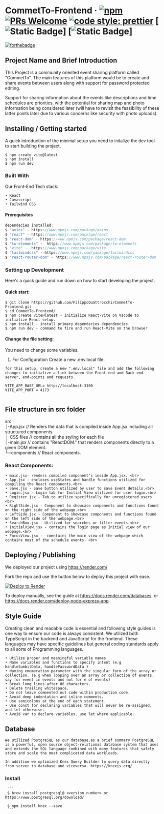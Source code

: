 # CommetTo-Frontend &middot; [![npm](https://img.shields.io/npm/v/npm.svg?style=flat-square)](https://www.npmjs.com/package/npm) [![PRs Welcome](https://img.shields.io/badge/PRs-welcome-brightgreen.svg?style=flat-square)](http://makeapullrequest.com) [![code style: prettier](https://img.shields.io/badge/code_style-prettier-ff69b4.svg?style=flat-square)](https://github.com/prettier/prettier) [![Static Badge](https://img.shields.io/badge/React-20232A?style=for-the-badge&logo=react&logoColor=61DAFB)] [![Static Badge](https://img.shields.io/badge/JavaScript-F7DF1E?style=for-the-badge&logo=javascript&logoColor=black)]

[![forthebadge](https://forthebadge.com/images/featured/featured-built-with-love.svg)](https://forthebadge.com)

## Project Name and Brief Introduction

This Project is a community oriented event sharing platform called "CommetTo". The main features of this platform would be to create and share events between users along with support for password protected editing.

Support for sharing information about the events like descriptions and time schedules are priorities, with the potential for sharing map and photo information being considered later (will have to revisit the feasibility of these latter points later due to various concerns like security with photo uploads).


## Installing / Getting started

A quick introduction of the minimal setup you need to initalize the dev tool to start building the project.

```
$ npm create vite@latest 
$ npm install
$ npm run dev
```

### Built With

Our Front-End Tech stack: <br>

```
• React 
• Javascript 
• Tailwind CSS 
```

#### Prerequisites

```swift
dependecies installed:
$ "axios" - https://www.npmjs.com/package/axios
$ "react" - https://www.npmjs.com/package/react
$ "react-dom" - https://www.npmjs.com/package/react-dom
$ "tw-elements" -  https://www.npmjs.com/package/tw-elements
$ "vite" -  https://www.npmjs.com/package/vite
$ "tailwindcss" - https://www.npmjs.com/package/tailwindcss
$ "react-router-dom" - https://www.npmjs.com/package/react-router-dom
```
### Setting up Development

Here's a quick guide and run down on how to start developing the project.

#### Quick start:

```
$ git clone https://github.com/FilippoQuattrocchi/CommetTo-Frontend.git
$ cd CommetTo-Frontend/
$ npm create vite@latest - initialize React-Vite on Vscode to initialize React setup.
$ npm install - install primary dependecies dependencies.
$ npm run dev - command to fire and run React-Vite on the browser
```

#### Change the file setting:<br>
You need to change some variables.<br>

1. For Configuration Create a new .env.local file.

```
for this setup, create a new ".env.local" file and add the following changes to initialize a link between the Front-end and Back-end server, end-points and requests.

VITE_APP_BASE_URL= http://localhost:3100 
VITE_APP_PORT = 4173
 
```

## File structure in src folder

src<br>
│-App.jsx // Renders the data that is compiled inside App.jsx including all structured components. <br>
│-CSS files // contains all the styling for each file<br>
│-main.jsx // contains "ReactDOM." that renders components  directly to a given DOM element.<br>
└─components // React components. <br>


### React Components: 

```shell
• main.jsx- renders compiled component's inside App.jsx. <br>
• App.jsx - encloses useStates and handle functions utilized for compiling the React components.<br>
• Save.jsx - Save button utilized by user to save Event details.<br>
• Login.jsx - Login tab for Initial View utilized for user login.<br>
• Register.jsx - Tab to utilize specifically for unregistered users.<br>
• RightSide.jsx - Component to showcase components and functions found on the right side of the webpage.<br>
• LeftSide.jsx - Component to showcase components and functions found on the left side of the webpage.<br>
• SearchBox.jsx - Utilized for searches or filter events.<br>
• InitialView.jsx - contains the login page as Initial view of our webpage.<br>
• FocusView.jsx -  conntains the main view of the webpage which contains most of the schedule events. <br>
```

## Deploying / Publishing

We deployed our project using https://render.com/

Fork the repo and use the button below to deploy this project with ease.

[![Deploy to Render](https://render.com/images/deploy-to-render-button.svg)](https://render.com/deploy)

To deploy manually, see the guide at https://docs.render.com/databases. or https://docs.render.com/deploy-node-express-app


## Style Guide

   Creating clean and readable code is essential and following style guides is one way to ensure our code is always consistent. We utilized both TypeScript in the backend and JavaScript for the frontend. These languages may have specific guidelines but general coding standards apply to all sorts of Programming languages.

    • Utilize proper and meaningful variable names.
    • Name variables and functions to specify intent (e.g handleSumbitData, handlePasswordData ) 
    • Naming enumeration parameter with the singular form of the array or collection. (e.g when looping over an array or collection of events, say for event in events and not for e of events)
    • Break long lines after 80 characters.
    • Delete trailing whitespace.
    • Do not leave commented out code within production code.
    • Avoid deep indentation and inline comments.
    • Use semicolons at the end of each statement.
    • Use const for declaring variables that will never be re-assigned, and let otherwise.
    • Avoid var to declare variables, use let where applicable.
  

## Database

    We utilized PostgreSQL as our database.as a brief summary PostgreSQL is a powerful, open source object-relational database system that uses and extends the SQL language combined with many features that safely store and scale the most complicated data workloads. 

    In addition we optimized Knex Query Builder to query data directly from server to database and viceversa. https://knexjs.org/

    
### Install 
     ```
     $ brew install postgresql@ <version number> or https://www.postgresql.org/download/

     $ npm install knex --save
     ```
